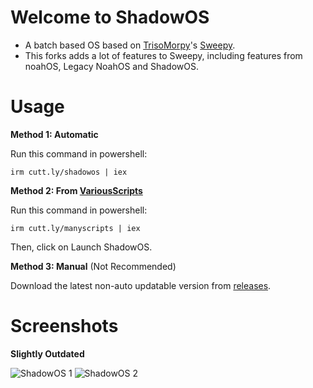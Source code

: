 # Welcome to ShadowOS
- A batch based OS based on [TrisoMorpy](https://github.com/TrisoMorpy)'s [Sweepy](https://github.com/TrisoMorpy/Sweepy).
- This forks adds a lot of features to Sweepy, including features from noahOS, Legacy NoahOS and ShadowOS.

# Usage
**Method 1: Automatic**

Run this command in powershell:
```
irm cutt.ly/shadowos | iex
```
**Method 2: From [VariousScripts](https://github.com/ShadowElixir/VariousScripts)**

Run this command in powershell:
```
irm cutt.ly/manyscripts | iex
```
Then, click on Launch ShadowOS.

**Method 3: Manual** (Not Recommended)

Download the latest non-auto updatable version from [releases](https://github.com/ShadowElixir/ShadowOS/releases).

# Screenshots
**Slightly Outdated**

![ShadowOS 1](https://github.com/ShadowElixir/ShadowOS/assets/47082432/6043bdbb-f52b-4217-b657-48ffea0be2ca)
![ShadowOS 2](https://github.com/ShadowElixir/ShadowOS/assets/47082432/8c8b18e0-7eb4-4a15-856f-c476b64e160b)

